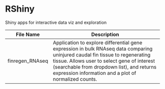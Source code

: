 # RShiny
Shiny apps for interactive data viz and exploration 


| File Name              | Description   |
| ---------------------- | ------------- |
| finregen_RNAseq  | Application to explore differential gene expression in bulk RNAseq data comparing uninjured caudal fin tissue to regenerating tissue. Allows user to select gene of interest (searchable from dropdown list), and returns expression information and a plot of normalized counts.|
